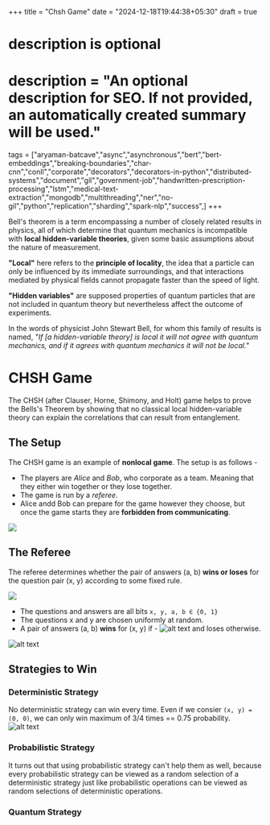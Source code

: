 +++
title = "Chsh Game"
date = "2024-12-18T19:44:38+05:30"
draft = true

#
# description is optional
#
# description = "An optional description for SEO. If not provided, an automatically created summary will be used."

tags = ["aryaman-batcave","async","asynchronous","bert","bert-embeddings","breaking-boundaries","char-cnn","conll","corporate","decorators","decorators-in-python","distributed-systems","document","gil","government-job","handwritten-prescription-processing","lstm","medical-text-extraction","mongodb","multithreading","ner","no-gil","python","replication","sharding","spark-nlp","success",]
+++

Bell's theorem is a term encompassing a number of closely related results in physics, all of which determine that quantum mechanics is incompatible with **local hidden-variable theories**, given some basic assumptions about the nature of measurement. 

**"Local"** here refers to the **principle of locality**, the idea that a particle can only be influenced by its immediate surroundings, and that interactions mediated by physical fields cannot propagate faster than the speed of light. 

**"Hidden variables"** are supposed properties of quantum particles that are not included in quantum theory but nevertheless affect the outcome of experiments. 

In the words of physicist John Stewart Bell, for whom this family of results is named, *"If [a hidden-variable theory] is local it will not agree with quantum mechanics, and if it agrees with quantum mechanics it will not be local."*


# CHSH Game
The CHSH (after Clauser, Horne, Shimony, and Holt) game helps to prove the Bells's Theorem by showing that no classical local hidden-variable theory can explain the correlations that can result from entanglement.

## The Setup
The CHSH game is an example of **nonlocal game**. The setup is as follows - 
* The players are *Alice* and *Bob*, who corporate as a team. Meaning that they either win together or they lose together.
* The game is run by a *referee*.
* Alice andd Bob can prepare for the game however they choose, but once the game starts they are **forbidden from communicating**.

![](/images/chsh-game/setup.png)

## The Referee
The referee determines whether the pair of answers (a, b) **wins or loses** for the question pair (x, y) according to some fixed rule.

![](/images/chsh-game/referee.png)

* The questions and answers are all bits `x, y, a, b ∈ {0, 1}`
* The questions x and y are chosen uniformly at random.
* A pair of answers (a, b) **wins** for (x, y) if - 
![alt text](/images/chsh-game/winning-cond.png)
and loses otherwise.


![alt text](/images/chsh-game/win-cond-table.png)


## Strategies to Win
### Deterministic Strategy
No deterministic strategy can win every time. Even if we consier `(x, y) = (0, 0)`, we can only win maximum of 3/4 times == 0.75 probability.
![alt text](/images/chsh-game/image.png)

### Probabilistic Strategy 
It turns out that using probabilistic strategy can't help them as well, because every probabilistic strategy can be viewed as a random selection of a deterministic strategy just like probabilistic operations can be viewed as random selections of deterministic operations.

### Quantum Strategy